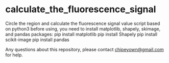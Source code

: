 # calculate_the_fluorescence_signal
Circle the region and calculate the fluorescence signal value
script based on python3
before using, you need to install matplotlib, shapely, skimage, and pandas packages:
pip install matplotlib
pip install Shapely
pip install scikit-image
pip install pandas

Any questions about this repository, please contact chipeyown@gmail.com for help.

